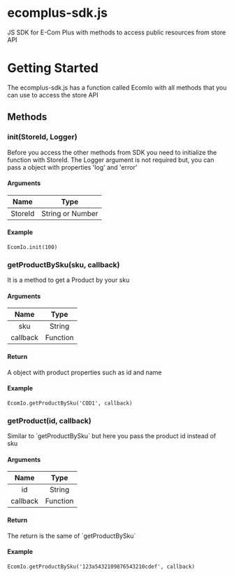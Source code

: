 # ecomplus-sdk.js
JS SDK for E-Com Plus with methods to access public resources from store API

# Getting Started
The ecomplus-sdk.js has a function called EcomIo with all methods that you can use to access the store API

## Methods
### init(StoreId, Logger)
Before you access the other methods from SDK you need to initialize the function with StoreId. The Logger argument is not required but, you can pass a object with properties 'log' and 'error'

#### Arguments
|   Name  | Type |
| :---:  | :---:|
| StoreId | String or Number |

#### Example
    EcomIo.init(100)
    
### getProductBySku(sku, callback)
It is a method to get a Product by your sku

#### Arguments 
|  Name  | Type |
| :---:  | :---:|
| sku | String |
| callback | Function |

#### Return 
A object with product properties such as id and name

#### Example
    EcomIo.getProductBySku('COD1', callback)

### getProduct(id, callback)
Similar to ´getProductBySku´ but here you pass the product id instead of sku

#### Arguments 
|  Name  | Type |
| :---:  | :---:|
| id | String |
| callback | Function |

#### Return 
The return is the same of ´getProductBySku´

#### Example
    EcomIo.getProductBySku('123a5432109876543210cdef', callback)
